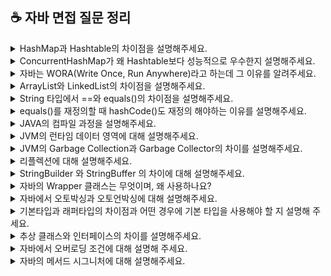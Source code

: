 ## ☕️ 자바 면접 질문 정리

<details>
<summary>HashMap과 Hashtable의 차이점을 설명해주세요.</summary>
<br/>
HashMap과 Hashtable의 가장 큰 차이는 Thread-safe입니다. Hashtable의 모든 데이터 변경 메소드는 synchronized로 선언되어 있습니다. 즉 메소드 호출 전 스레드간 동기화 락을 통해 멀티 스레드 환경에서 data의 무결성을 보장해줍니다. 하지만 HashMap의 경우 Thread-safe하지 않기 때문에 멀티 스레드 환경에서 동시에 객체의 데이터를 조작하는 경우 data의 무결성을 보장할 수 없습니다. 하지만 Hashtable은 느리기 때문에, 동기화를 위해서 ConcurrentHashMap을 사용하는 것이 더 좋은 방법 입니다. 이 외의 차이로 HashMap을 key와 value에 null을 허용하지만, Hashtable의 경우 key와 value에 null을 허용하지 않습니다. 

<br/>
</details>

<details>
<summary>ConcurrentHashMap가 왜 Hashtable보다 성능적으로 우수한지 설명해주세요. </summary>
<br/>

Hashtable은 모든 메서드에 synchronized 키워드를 사용하여 전체 객체에 lock을 걸기 때문에, 한 스레드가 메서드를 호출하는 동안 다른 메서드는 모두 대기해야 하고 다른 스레드로 전황하는 컨텍스트 스위칭에서 성능 저하가 발생합니다. 반면, ConcurrentHashMap은 CAS 연산을 사용하여 읽어들인 현재 값이 스레드가 기대한 값과 동일한지 비교하여, 만약 일치한다면 메모리 위치의 값을 새로운 값으로 원자적으로 교체하고, 일치하지 않으면 다른 스레드가 그 사이에 값을 변경했음을 의미하므로 교체를 실패합니다. CAS 연산은 단일 명령어로 처리되기 때문에 해당 연산이 실행되는 동안에는 다른 어떤 연산도 해당 메모리 주소에 접근할 수 없습니다. 또한 CAS 연산을 사용하면 락이 필요 없기 때문에 락을 획득하고 해제하는 비용을 줄일 수 있고, 다른 스레드가 기다릴 필요 없이 계속해서 실행할 수 있습니다. 만약 CAS가 실패하면 해당 스레드는 다시 값을 읽고 새로운 값을 설정하는 과정을 반복합니다. 이 과정은 대기 없이 진행되기 때문에, 다른 스레드가 대기하는 상황을 피할 수 있습니다. 이를 통해 전반적인 처리 속도가 향상됩니다.

<br/>
</details>

<details>
<summary>자바는 WORA(Write Once, Run Anywhere)라고 하는데 그 이유를 알려주세요.</summary>
<br/>

자바는 플렛폼 독립적 입니다. 자바 소스 코드는 컴파일러에 의해 바이트 코드로 변환되고 이 바이트코드는 JVM에 의해 실행되며, 특정 운영체제나 하드웨어에 종속되지 않습니다. 그 이유는 JVM이 각 플렛폼에 맞는 JVM 구현체가 존재하기 때문입니다. Windows, macOS, Linux 등 각각의 운영체제에 맞는 JVM이 존재하며, 동일한 바이트 코드는 어느 운영체제에도 동일하게 작동합니다. `WORA`는 "한 번 작성하면 어디서나 실행된다"는 원칙입니다. 자바가 WORA인 이유는 자바 개발자가 한번 코드를 작성하면, 어떤 플랫폼에서도 실행할 수 있기 때문입니다. 이러한 특성은 자바의 이식성을 높여주고, 다양한 환경에서의 애플리케이션 배포와 유지보수를 용이하게 합니다. 
<br/>
</details>

<details>
<summary>ArrayList와 LinkedList의 차이점을 설명해주세요.</summary>
<br/>

ArrayList는 배열 기반의 리스트 구현체로, 내부적으로 동적 배열을 사용하여 데이터를 저장합니다. 초기 용량이 초과되면 새로운 배열을 생성하고 기존 데이터를 복사하여 저장합니다. ArrayList는 무작위 접근(random access)이 가능하기 때문에, 인덱스로 접근 시 요소 접근 속도가 빠릅니다. 하지만 요소 추가와 삭제 시 배열의 크기를 조정해야하므로, 빈번한 요소 추가와 삭제가 발생하는 경우 배열의 크기를 조정하는 과정에서 많은 시간이 소요되어 성능이 저하될 수 있습니다.

LinkedList는 연결 리스트 기반의 리스트 구현체로, 각 요소가 이전 요소와 다음 요소의 참조를 가지고 있습니다. 배열의 크기를 조정할 필요가 없기 때문에 공간의 제약이 존재하지 않으며 복사하는 과정이 없어서 삽입과 삭제의 처리 속도가 빠릅니다. 하지만, 요소를 get하는 과정에서 순차접근(sequential access)만 가능하기 때문에 인덱스를 활용하여 조회할 경우 처음부터 순차적으로 탐색해야 하므로 접근 속도가 느립니다. LinkedList에서 맨 앞이나 맨 뒤 요소만 추가하고 삭제하면 시간복잡도는 O(1)이 맞지만, 중간에 요소를 추가하거나 삭제하면 중간 위치까지 탐색을 해야하기에 최종적으로 O(n)이 됩니다. 

삭제 또는 삽입이 빈번하면 LinkedList를 사용하는 것을 사용하는 것이 사용하는 것이 좋아보이지만, 사실 성능면에서 이 둘은 큰 차이가 없습니다. 예를 들어 ArrayList는 리사이징 과정에서 배열 복사하는 추가 시간이 들지만, 배열을 새로 만들고 for문을 돌려 기존 요소를 일일이 대입하는 그러한 처리가 아니라, 내부적으로 최적화가 잘 되어있어서 성능이 크게 차이가 나지 않습니다.

<br/>
</details>

<details>
<summary>String 타입에서 ==와 equals()의 차이점을 설명해주세요.</summary>
<br/>

String 변수를 생성할 때는 리터럴을 사용하는 방식과 new 연산자를 사용하는 방식이 있습니다. 리터럴을 사용하게 되면 string constant pool이라는 영역에 값이 존재하게되고, new를 통해 생성하면 heap 영역에 존재하게 됩니다. String을 리터럴로 선언할 경우 내부적으로 String의 intern() 메서드가 호출되게 되고 intern() 메서드는 주어진 문자열이 string constant pool에 존재하는지 확인하고 있으면 그 주소값을 반환하고 없으면 string constant pool에 넣고 새로운 주소값을 반환합니다.
== 연산자는 비교하는 두 대상의 주소값을 비교하는데 반해 String 클래스의 equals() 메서드는 Objects 클래스의 equals() 메서드를 오버라이딩하여 두 비교대상의 주소 값이 아닌 데이터 값을 비교합니다.

```java
String str1 = "Hello"; // 문자열 리터럴을 이용한 방식
String str2 = "Hello";

String str3 = new String("Hello"); // new 연산자를 이용한 방식
String str4 = new String("Hello");

// 리터럴 문자열 비교
System.out.println(str1 == str2); // true

// 객체 문자열 비교
System.out.println(str3 == str4); // false
System.out.println(str3.equals(str4)); // true

// 리터럴과 객체 문자열 비교
System.out.println(str1 == str3); // false
System.out.println(str3.equals(str1)); // true
```
<br/>
</details>

<details>
<summary>equals()를 재정의할 때 hashCode()도 재정의 해야하는 이유를 설명해주세요.</summary>
<br/>

hashCode 메서드는 객체의 주소 값을 이용해서 해싱 기법을 통해 해시 코드를 만든 후 반환합니다. 엄밀히 말하면 해시코드는 주소값은 아니고, 주소값으로 만든 고유한 숫자값입니다. 
equals()를 재정의할 때 hashCode()도 재정의 해야하는 이유는 equals()의 결과가 true인 두 객체의 해시코드는 반드시 같아야 한다는 자바의 규칙 때문입니다. 만약 두 메소드를 동시에 재정의하지 않을 시, hash 컬렉션을 사용할 때 문제가 발생할 수 있습니다. equlas()만 재정의하면 두 객체의 해시코드가 다름에도 불구하고 논리적으로 같은 객체라고 판단합니다. 이때 HashSet을 사용하여 객체를 추가할 때 해시코드가 달라서 다른 객체라고 판단하여 중복된 객체가 추가될 수 있습니다. 따라서 equals()를 재정의할 때 hashCode()도 동시에 재정의 해야 합니다.

### 추가 설명 
위처럼 동작하는 이유는 hash 컬렉션의 객체가 논리적으로 같은지 비교할때 수행하는 과정에서 찾을 수 있습니다. 가장 먼저 데이터가 추가되면, 그 데이터의 hashCode() 리턴 값을 컬렉션에 가지고 있는지 비교합니다. 해시코드가 다르다면 다른 객체라고 판단하고, 만약 해시코드가 같다면 다음으로 equals() 메서드의 리턴 값을 비교하여 true면 논리적으로 같은 객체라고 판단합니다.

<details style="margin-left: 20px;">
<summary>꼬리질문1: hashCode()를 잘못 오버라이딩하면 hash 컬렉션의 성능이 떨어질 수 있는데 그 이유를 설명해주세요. </summary>
<br/>

Objects.hash 메서드는 매개변수로 주어진 값들을 이용해서 고유한 해시 코드를 생성합니다. 즉, 동일한 값을 가지는 객체들의 필드로 해시코드를 생성하면 동일한 해시코드를 얻을 수 있습니다. Objects.hash 메서드는 가변 인자를 받아 처리하기 때문에 내부적으로 배열을 생성하고, for문을 돌면서 각 필드의 해시코드를 계산하여 반환합니다. 이 과정에서 필드의 순서가 반환되는 해시코드에 영향을 끼칩니다. 따라서 배열의 생성과 for문으로 인해 hash 컬렉션의 성능 저하를 야기할 수 있습니다. 

```java
@Override
public int hashCode() {
    return Objects.hash(name); // name 필드의 해시코드를 반환한다.
}
```
</details>
>>>>>>> 97f4d0789ded37e849eed66a375a5458f38746a7
<br/>
</details>

<details>
<summary>JAVA의 컴파일 과정을 설명해주세요.</summary>

<br/>
먼저 개발자가 자바 소스코드(.java)를 작성합니다.

이후에 자바 컴파일러(javac)가 자바 소스파일을 컴파일 합니다. 이 때 나오는 파일은 바이트코드파일(.class)로 컴퓨터가 아직 읽을 수 없는 JVM이 이해할 수 있는 코드입니다.

컴파일된 바이트코드를 JVM의 클래스로더(Class Loader)로 전달합니다.

클래스 로더는 동적로딩을 통해 필요한 클래스들을 로딩 및 링크하여 런타임 데이터 영역, 즉 JVM의 메모리에 올립니다.

실행엔진(Execution Engine) JVM 메모리에 올라온 바이트 코드들을 명령어 단위로 하나씩 가져와서 실행합니다. 이 때 실행 엔진은 두 가지 방식으로 변경합니다.

1. 인터프리터: 바이트 코드 명령어를 하나씩 읽어서 해석하고 실행합니다. 하나하나의 실행은 빠르나, 전체적인 실행 속도가 느리다는 단점을 가집니다.

2. JIT 컴파일러: 인터프리터의 단점을 보완하기 위해 도입된 방식으로 바이트 코드 전체를 컴파일하여 바이너리 코드로 변경하고 이후에는 해당 메서드를 더 이상 인터프리팅하지 않고 바이너리 코드로 직접 실행하는 방식입니다. 바이트 코드 전체가 컴파일된 바이너리 코드를 실행하는 것이기 때문에 전체적인 실행속도는 인터프리팅 방식보다 빠릅니다.

<details style="margin-left: 20px;">
<summary>꼬리질문1: 클래스 로더의 동작방식을 설명해주세요.</summary>
<br/>
로드: 클래스 파일을 가져와서 JVM 메모리에 로드합니다.

검증: 클래스 로드 전 과정 중에서 가장 복잡하고 시간이 많이 걸리는 과정으로 읽어들인 클래스가 자바 언어 명세 및 JVM에 명시된 대로 구성되어 있는지 검사합니다.

준비: 클래스가 필요로 하는 메모리를 할당합니다.. 필요한 메모리란 클래스에서 정의된 필드, 메서드, 인터페이스들을 나타내는 데이터 구조들 등을 말합니다.

분석: 클래스의 상수 풀 내 모든 심볼릭 레퍼런스를 다이렉트 레퍼런스토 변경합니다.

초기화: 클래스 변수들을 적절한 값으로 초기화합니다.(static 필드들을 설정된 값으로 초기화 등)

</details>

<details style="margin-left: 20px;">
<summary>꼬리질문2: 그렇다면 언제 인터프리터를 사용하고 언제 JIT 컴파일러가 사용되나요?</summary>

<br/>
인터프리터는 처음 프로그램이 실행될 때 사용되어 바이트코드를 명령어 단위로 해석하고 실행합니다. 프로그램 실행 중 특정 코드(특히 자주 호출되는 메소드나 루프)가 핫스팟으로 식별되면, 그 코드에 대해 JIT컴파일러가 기계어로 컴파일하여 성능을 최적화합니다.

</details>
<br/>
</details>

<details>
<summary>JVM의 런타임 데이터 영역에 대해 설명해주세요.</summary>

<br/>

런타임 데이터 영역은 자바 애플리케이션이 실행되는 동안 JVM 이 사용하는 메모리공간으로 메서드(Method)영역, 힙(Heap) 영역, 스택(Stack), PC 레지스터(Program Counter Register), 네이티브 메서드 스택 (Native Method Stack) 영역으로 나뉩니다. 메서드영역, 힙 영역은 모든 스레드(Thread)가 공유하는 영역이고, 나머지 스택영역, PC 레지스터, 네이티브 메서드 스택은 각 스레드마다 생성되는 개별 영역입니다.

<details style="margin-left: 20px;">
<summary>런타임 상수 풀(Runtime Constant Pool) 과 주요 역할에 대해 설명해 주세요</summary>

<br>
런타임 상수 풀은 자바 클래스 파일에서 컴파일 시 포함된 상수와 참조 정보를 런타임에 관리하는 메모리 영역입니다. 클래스가 JVM에 로드될 때 메서드 영역에 할당되며 숫자, 문자열 등 리터럴 상수와 메서드, 필드, 클래스 참조 정보를 포함합니다. 주요 역할은 메모리 절약입니다. 동일한 상수 리터럴은 상수 풀에 한 번만 저장되고, 프로그램에서 여러 번 사용될 때 재사용됩니다. 특히 문자열 상수 풀을 통해 문자열 리터럴이 여러 번 선언되어도 메모리 낭비를 방지할 수 있습니다.  또한, 런타임에 새로운 참조나 상수가 추가될 수 있으며, 자바의 new 키워드로 생성된 객체는 상수 풀이 아닌 힙 메모리에 저장되지만, new 키워드를 사용한 객체가 리터럴 값을 포함하고 있을 때, 그 리터럴에 대한 참조는 상수 풀에서 가져옵니다. 예를 들어, new String("hello")라는 코드를 실행할 경우, "hello"라는 리터럴 자체는 상수 풀에 저장되어 있고, 그 리터럴을 바탕으로 힙에 새로운 String 객체가 생성됩니다.
</br>

### 추가 설명

Runtime Constant Pool 의 역할

**1.클래스 파일의 상수(Constant Pool Table)를 로드**

자바 클래스 파일(.class)에는 컴파일된 상수 정보가 Constant Pool Table이라는 형태로 포함됩니다. Constant Pool Table 은 **리터럴 값(문자열, 숫자 등)**과 메서드, 필드, 클래스에 대한 참조 정보를 포함하고 있습니다.

클래스가 JVM에 의해 로드될 때 이 Constant Pool Table이 Runtime Constant Pool로 옮겨지며, 런타임에 사용됩니다.

**2.리터럴 값과 참조 정보 저장**

상수 리터럴

- 정수, 부동 소수점 숫자, 문자열 등 상수 리터럴

메서드와 필드 참조

- 메서드 호출 시 해당 메서드의 참조를 상수 풀에서 찾습니다. 마찬가지로 필드에 접근할 때도 필드 참조 정보를 상수 풀에서 관리합니다.

클래스와 인터페이스 참조

- 클래스가 처음 로드될 때, 클래스 참조 정보 역시 Runtime Constant Pool에 저장됩니다.

**3.런타임시 동적 상수 할당**

new 키워드로 객체를 생성하거나, 메서드나 필드에 접근할 때, 해당 참조 정보를 동적으로 추가할 수 있습니다. 예를 들어, 문자열 상수 String은 리터럴로 선언될 때 상수 풀에 저장되며, 이미 동일한 리터럴이 존재할 경우 새로운 객체를 생성하지 않고 기존에 있는 상수를 참조합니다.

이를 통해 메모리 사용을 최적화하고, 중복되는 리터럴이 여러 번 생성되지 않도록 합니다.

**4.메모리 절약**

Runtime Constant Pool은 상수와 참조 정보를 공유하여 중복된 상수를 여러 번 생성하지 않도록 합니다. 이는 메모리 절약에 크게 기여하며, 자주 사용되는 상수들에 대해 최적화된 메모리 사용을 보장합니다.

**5.가비지 컬렉션 대상**

Runtime Constant Pool에 저장된 객체나 참조는 가비지 컬렉션의 대상이 될 수 있습니다. 예를 들어, 더 이상 사용되지 않는 참조나 상수는 GC에 의해 메모리에서 해제될 수 있습니다.

</details>

### 추가 설명

<img src="https://github.com/user-attachments/assets/09a9aa2b-f805-4bb1-b02c-dbc1cced12d8">

![image](https://github.com/user-attachments/assets/af5bc8fc-2248-4a49-8498-2fbb62da094f)

<br/>

</details>

<details>
<summary>JVM의 Garbage Collection과 Garbage Collector의 차이를 설명해주세요.</summary>

<br/>

가비지 콜렉션은 JVM에서 Heap 영역에 동적으로 할당했던 메모리 중, 더 이상 사용하지 않는 객체들, 메모리를 자동으로 찾아 해제하는 프로세스입니다. 이를 통해 개발자가 명시적으로 메모리를 해제하지 않아도, 메모리를 안전하게 관리할 수 있습니다. 가비지 콜렉터는 이러한 작업, 즉 가비지 컬렉션을 수행하는 시스템의 구성 요소입니다.

<br/>

<details style="margin-left: 20px;">
<summary>꼬리질문1: 그렇다면 개발자는 가비지콜렉터만 믿고 메모리를 신경쓰지 않아도 되는 것인가요?</summary>

<br/>

그것은 아닙니다. 가비지 컬렉션에도 단점이 존재하는데요. 자동으로 할당 해제를 해준다고 해도, 메모리가 정확히 언제 해제되는지 알 수가 없고, 이를 제어할 수 없습니다. 또한 가비지 컬렉션을 하는 동안은 다른 동작을 멈춰 오버헤드가 발생하는 문제점이 존재합니다.(이를 Stop-The-World, STW라고 합니다. 과거 익스플로러가 악명이 높았던 이유가 잦은 GC 때문이라고 해요.)

</details>

<details style="margin-left: 20px;">
<summary>꼬리질문2: 그렇다면 heap의 구조에 대해서 설명해주세요.</summary>

<br/>

Heap에는 Young영역과 Old영역이 있는데요. Young은 Eden과 Survivor0,1영역으로 나뉩니다. 대부분의 새롭게 생성된 객체는 Young, 특히 Eden에 위치합니다. 여기서 GC가 한번 발생한 후에 살아있는 객체는 Survivor0, Survivor영역이 가득 차게 되면 그 중에서 살아남은 객체를 다른 Survivor로 옮기고 기존 영역은 비웁니다. 이 과정을 반복하면서 살아남아 age가 임계값에 도달한 객체는 Old영역으로 이동하게 됩니다.

</details>

<details style="margin-left: 20px;">
<summary>꼬리질문3: 가비지 컬렉션의 과정을 설명해주세요.(꼬리질문 2번과 엮어서 생각해주세요)</summary>

<br/>

먼저 GC를 실행하기 위해 JVM이 애플리케이션의 실행을 멈춥니다. 이는 Stop-The-World, 즉 STW라는 작업을 하여 실행 중인 스레드를 제외한 모든 스레드의 작업이 중단됩니다. 이후 어떤 Object를 Garbage로 판단할지 설명을 하겠습니다. GC는 특정 객체가 garbage인지 아닌지 판단하기 위해 Reachability라는 개념을 적용하는데요. 객체에 유효한 레퍼런스가 있다면 Reachable, 없다면 Unreachable로 구분하고 unreachable은 수거합니다. 이 때 Mark and Sweep 방식을 이용합니다. root space로부터 그래프 순회를 통해 각각 어떤 객체를 참조하고 있는지 mark, Unreachable 객체들을 heap에서 제거하는 sweep, 이후 분산된 객체들을 heap의 시작 주소로 모아 압축합니다.(이건 종류에 따라 안할 수도 있다고 합니다)

### 추가 설명

Minor GC

Young 영역은 짧게 살아남는 메모리들이 존재하는 공간입니다. 모든 객체는 처음에는 Young에 생성되는데, 이 공간은 Old에 비해 상대적으로 작기 때문에 메모리를 제거하는데 적은 시간이 걸립니다. 따라서 이 공간에서 메모리 상의 객체를 찾아 제거하는데 적은 시간이 걸립니다.

- 과정
  처음 생성된 객체는 Eden에 위치
  Eden영역이 꽉 차게 되면 Minor GC 실행
  Mark 동작을 통해 reachable 객체 탐색
  살아남은 객체는 Survivor 영역으로 이동
  Eden영역에서 unreachable 상태의 객체의 메모리 해제(sweep)
  살아남은 객체들 age 값 1 증가
  또 다시 Eden영역이 새로운 객체들로 가득 차면 minor GC 발생하고 mark한다.
  mark가 된 객체들은 비어있는 Survivor1으로 이동하고 sweep
  다시 살아남은 모든 객체들은 age가 1씩 증가, 이 과정 반복

Major GC(Full GC)

Old 는 길게 살아남는 메모리들이 존재하는 공간입니다. 이들은 Young에서 시작해서 age가 임계값을 달성하여 Old로 이동한(promotion된) 객체들입니다. Major GC는 객체들이 계속 쌓이다가 Old에서 메모리가 부족해지면 발생합니다. Old는 Young보다 상대적으로 큰 공간을 가지고 있어 객체 제거에 많은 시간이 걸립니다. 따라서 STW문제가 발생하게 됩니다.

| GC 종류   | Minor GC               | Major GC              |
| --------- | ---------------------- | --------------------- |
| 대상      | Young Generation       | Old Generation        |
| 실행 시점 | Eden 영역이 꽉 찬 경우 | Old 영역이 꽉 찬 경우 |
| 실행 속도 | 빠름                   | 느림                  |

</details>

<br/>

</details>

<details>
<summary>리플렉션에 대해 설명해주세요.</summary>

<br/>

구체적인 클래스 타입을 알지 못해도 그 클래스의 정보(메소드, 타입, 변수, ...) 에 접근할 수 있게 해주는 기법입니다. 리플렉션은 객체를 통해 클래스의 정보를 분석하여 런타임에 클래스의 동작으로 검사하거나 조작할 수 있습니다. 리플렉션은 런타임에 동작하기 때문에, 컴파일 시점에서 오류를 잡을 수 없다는 단점이 존재하므로 사용에 유의해야합니다.

<details style="margin-left: 20px; display: block">
 <summary>꼬리질문1: 리플렉션이 클래스 정보를 어떻게 가져오는지 설명해주세요.</summary>

<br/>

`Class` 클래스는 자바의 리플렉션 API의 일부로, 클래스와 인터페이스의 메타데이터에 접근할 수 있게 해줍니다. Class 객체는 특정 클래스에 대한 정보를 캡슐화하며, 해당 클래스의 이름, 슈퍼클래스, 구현한 인터페이스, 메서드, 생성자 등의 정보를 제공합니다.<br/>
JVM의 `클래스 로더`는 실행 시에 필요한 클래스를 동적으로 메모리에 로드하는 역할을 합니다. 먼저 기존에 생성된 클래스 객체가 메모리에 존재하는지 확인하고, 있으면 객체의 참조를 반환하고, 없으면 classpath에 지정된 경로를 따라서 클래스 파일을 찾아 해당 클래스 파일을 읽어서 Class 객체로 변환합니다. 만일 못 찾으면 `ClassNotFoundException` 예외를 띄우게 됩니다.<br/>
클래스 로더에 의해서 `.class` 파일이 메모리에 로드될 때, 로드된 `.class` 파일의 클래스 정보들을 가져와 Class 객체가 생성되고, 이 객체가 힙 영역에 자동으로 객체화 됩니다. 이로 인해 new 인스턴스화 없이 바로 가져와 사용할 수 있습니다. 이처럼 Class 객체를 활용하여 원하는 클래스의 정보를 가져올 수 있습니다.

```java
Class stringClass = String.class;
System.out.println(stringClass.getName()); // java.lang.String
```

</details>

<br/>
</details>

<details>
<summary>StringBuilder 와 StringBuffer 의 차이에 대해 설명해주세요.</summary>

<br/>

StringBuilder와 StringBuffer는 내부에서 char[] 배열을 이용해 가변 문자열을 처리하는 클래스입니다. 주요 차이점은 동기화 여부입니다. StringBuilder 는 동기화를 지원하지 않는 반면, StringBuffer는 메서드는 synchronized 키워드로 동기화를 지원하기 때문에 멀티스레드 환경에서 안전하게 동작할 수 있습니다. 성능상으로는 StringBuilder 가 동기화가 없으므로 더 빠르게 동작합니다.

<br/>

<details style="margin-left: 20px;">
<summary>꼬리질문1: 왜 동기화(synchronized)가 걸려 있으면 느릴까요?</summary>

<br/>
동기화가 성능에 영향을 미치는 이유는 synchronized 키워드로 인해 자바의 모니터 락(monitor lock) 메커니즘이 동작하기 때문입니다. 동기화된 메서드나 블록에 접근하려면 스레드가 락을 먼저 획득해야 하며, 이 과정에서 락 획득(lock acquisition)과 락 해제(lock release)에 따른 추가적인 연산이 발생합니다. 특히, 멀티스레드 환경에서 여러 스레드가 동시에 같은 자원에 접근할 경우, 락 경쟁(lock contention) 이 발생하여 스레드가 대기하는 시간이 길어지고 성능이 저하됩니다. 또한, 스레드 간 컨텍스트 스위칭(context switching), 캐시 미스(cache miss) 와 같은 운영체제 수준의 오버헤드가 발생해 성능에 부정적인 영향을 미칠 수 있습니다.

</details>
 
<details style="margin-left: 20px;">
<summary>꼬리질문2: 싱글 스레드로 접근한다는 가정하에선 StringBuilder 와 StringBuffer 의 성능이 똑같을까요?</summary>

<br/>
싱글 스레드 환경이라도 StringBuffer 는 동기화된 메서드를 사용하기 때문에 동기화 메커니즘에 따른 락 획득과 해제 비용아 발생합니다. 이러한 비용은 불필요한 오버헤드로 작용하여 성능이 저하됩니다. 반면, StringBuilder는 동기화되지 않아 추가적인 락 처리 과정이 없으므로, 싱글스레드 환경에서도 StringBuilder 가 StringBuffer 보다 성능이 더 빠릅니다.

<br/>

</details>

<br/>

</details>

</details>

<details>
<summary>자바의 Wrapper 클래스는 무엇이며, 왜 사용하나요?</summary>

<br/>

Wrapper 클래스는 기본 데이터타입을 객체로 다루기 위해 자바에서 제공하는 클래스입니다. 기본 타입은 객체가 아니기 때문에 객체가 필요한 경우 Wrapper 타입을 사용합니다. 예를 들어,컬렉션과 같은 객체만 취급하는 구조에서 Wrapper 클래스를 사용해 기본 타입을 객체로 래핑해서 사용할 수 있습니다.

<br/>

</details>

<details>
<summary>자바에서 오토박싱과 오토언박싱에 대해 설명해주세요.</summary>

<br/>

오토박싱(Autoboxing) 은 자바에서 기본 데이터 타입을 자동으로 해당하는 Wrapper 클래스로 변환하는 과정입니다. 오토언박싱(Unboxing) 은 반대로 Wrapper 객체를 기본 데이터타입으로 자동 변환하는 과정입니다. JDK1.5(자바5) 부터 자동 변환이 지원되어 개발자가 명시적으로 변환할 필요 없이 편리하게 사용할 수 있습니다. 예를 들어, 기본타입과 래퍼타입간 연산이 필요할 때 컴파일러가 자동으로 래퍼타입을 기본타입으로 오토언박싱해 연산을 수행합니다.

<br/>

### 추가 설명

int 와 Integer 를 예로 들자면

Boxing 할때는 Integer.valueOf() 메서드를 사용합니다.

```java
Integer num = Integer.valueOf(10);
```

Unboxing 할때는 Integer.intValue() 메서드를 사용합니다.

```java
int num = Integer.intValue(new Integer(10));
```

이 과정을 컴파일러가 아래처럼 대신 해주는것이 오토박싱과 오토 언박싱 입니다.

```java
int primitiveInt = 10;
Integer wrapperInt = primitiveInt; // 자동으로 Integer로 변환 (오토박싱)

Integer wrapperInt = Integer.valueOf(20);
int primitiveInt = wrapperInt; // 자동으로 int로 변환 (오토언박싱)
```

</details>

<details>
<summary>기본타입과 래퍼타입의 차이점과 어떤 경우에 기본 타입을 사용해야 할 지 설명해 주세요.</summary>

<br/>

기본 타입은 메모리의 스택(stack) 영역에 직접 저장되며, 객체가 아닌 값 자체가 저장됩니다. 반면 래퍼 타입은 메모리의 힙(heap) 영역에 객체로 저장되며, 객체가 참조 변수에 의해 참조됩니다. 기본 타입의 초기화 값은 0 또는 false 와 같은 값으로 null 을 가질 수 없지만 래퍼 타입은 객체이기 때문에 명시적으로 초기화 하지 않는 경우 null 을 가집니다. 또한 래퍼 타입은 불변(immutable) 이므로 객체를 생성한 후에는 그 값을 변경할 수 없습니다. 수정이나 값을 변경할 때는 객체의 값을 변경하는게 아닌, 새로운 값의 객체를 생성해서 반환받습니다. 반면, 기본 타입은 값이 변경될 수 있습니다. 메모리 효율성의 경우 래퍼 타입은 객체를 생성하기 때문에 추가적인 메모리 오버헤드가 발생합니다. 따라서 기본 타입은 성능이 중요한 경우나 단순히 연산을 수행할 때 주로 사용됩니다. 래퍼 타입은 객체를 요구하는 컬렉션 프레임워크나 제네릭에서 주로 사용됩니다.

<br/>

### 추가 설명

자바의 제네릭은 컴파일 시 타입 안전성을 제공하고, 컴파일러는 제네릭을 사용하여 타입 변환을 제거하기 위해 타입 소거(Type Erasure) 를 사용합니다. 이 과정에서 제네릭 클래스의 타입 매개변수는 객체 타입으로 변환되는데, 기본 타입은 객체가 아니기 때문에 제네릭에 사용할 수 없습니다.

</details>

<details>
<summary>추상 클래스와 인터페이스의 차이를 설명해주세요.</summary>

<br/>

추상 클래스나 인터페이스는 추상 메소드를 이용한 구현 원칙을 강제한다는 점은 동일하지만, 추상 클래스는 클래스로서 `클래스와 의미있는 연관관계를 구축`할 때 사용하고, 인터페이스는 `클래스와 별도로 구현 객체가 같은 동작`을 한다는 것을 보장하기 위해 사용합니다. </br>
예시로 동물이라는 추상 클래스를 상속한 앵무새, 고래, 사자라는 클래스가 존재합니다. 동작을 하는 메소드 추가를 위해 수영 동작을 하는 `swimming()` 메소드를 자식 클래스에 추가하려고 합니다. 추후 확장을 위해 추상화 원칙을 따르기 위해 추상 클래스에 추상 메서드인 `swimming()` 메소드를 추가하면 수영을 못하는 앵무새와 사자 클래스도 반드시 해당 메소드를 구현해야한다는 강제성이 생깁니다. 이때 상속에 얽매이지 않는 인터페이스에 추상 메서드를 선언하고 이를 구현하게 하면 `자유로운 타입 묶음을 통해 추상화를 이루게`할 수 있습니다.

<br/>

<img src="https://github.com/user-attachments/assets/beca0fea-3815-4c33-bcdb-5587538cc7e3" />

<br/>

</details>

<details>
<summary>자바에서 오버로딩 조건에 대해 설명해 주세요.</summary>

<br/>

자바 컴파일러는 메서드 시그니처를 바탕으로 호출할 메서드를 결정합니다. 따라서 메서드이름이 같더라도, 매개변수 타입, 개수, 순서가 달라지면 메서드 시그니처가 달라지므로 컴파일러는 이를 서로 다른 메서드로 인식해 오버로딩이 가능해집니다. 반면 반환 타입이나 접근 제어자, 예외는 오버로딩의 기준이 되지 않습니다.

<br/>

### 추가 설명

매개변수의 순서만 달라도 오버로딩이 가능한 것을 유의하자.

```java
public void print(int x, double y) {
    System.out.println("int first, then double: " + x + ", " + y);
}

public void print(double y, int x) {
    System.out.println("double first, then int: " + y + ", " + x);
}

public static void main(String[] args) {
    OverloadingExample ex = new OverloadingExample();
    ex.print(10, 3.14);    // Calls print(int, double)
    ex.print(3.14, 10);    // Calls print(double, int)
}
```

반환타입은 메서드 시그니처의 일부가 아니기 때문에 메서드를 구분하는 기준이 되지 않는다.

```java
public int calculate() { return 0; }
public void calculate() { } // 컴파일 에러 발생: 반환 타입만 다르면 오버로딩 불가능
```

메서드가 던지는 예외의 종류 또한 메서드 시그니처에 포함되지 않기 때문에 같은 이름과 같은 매개변수 목록을 가진 메서드가 다른 예외를 던진다고 하더라도, 컴파일러는 이를 같은 메서드로 인식한다.

```java
public void process() throws IOException { }
public void process() throws SQLException { } // 컴파일 에러 발생: 예외만 다르면 오버로딩 불가능
```

public, private, protected 같은 접근 제어자도 메서드 시그니처에 포함되지 않기 때문에 메서드가 동일한 시그니처를 가지면서 접근 제어자만 다를 경우, 컴파일 에러가 발생한다.

```java
public void display() { }
private void display() { } // 컴파일 에러 발생: 접근 제어자만 다르면 오버로딩 불가능
```

</details>

<details>
<summary>자바의 메서드 시그니처에 대해 설명해주세요.</summary>

<br/>
자바에서 메서드 시그니처는 메서드를 고유하게 식별하는 요소로, 메서드 이름과 매개변수 목록(타입, 개수, 순서)으로 구성됩니다. 메서드 시그니처는 메서드를 호출할 때 컴파일러가 어떤 메서드를 호출해야 할지 결정하는 기준이 됩니다.

<br/>

<details style="margin-left: 20px; display: block">
<summary>반환 타입이나 예외가 메서드 시그니처에 포함되지 않는 이유를 설명해 주세요.</summary>

<br>
메서드 시그니처는 컴파일러가 호출할 메서드를 식별하는 기준입니다. 반환 타입의 경우 메서드 호출 후에 값을 받을 때만 사용되므로, 메서드를 호출할 때 메서드 이름과 매개변수 목록은 동일한데 반환 타입만 다르다면 컴파일러는 어떤 메서드를 호출해야 할지 결정할 수 없습니다. 예외(throws)는 메서드 호출 시 발생할 수 있는 오류를 정의하는 부분이지만, 메서드의 실행과정에서 발생할 수 있는 사항이기 때문에 메서드의 식별에는 적절한 기준이 될 수 없습니다.

<br>

</details>

### 추가 설명

1.메서드 이름  
2.매개변수 목록 (타입, 개수, 순서)

반환 타입, 예외 목록, 접근 제어자는 메서드 시그니처에 포함되지 않으므로, 컴파일러는 이를 기준으로 메서드를 구분하지 않는다.

오버라이딩 시에는 상위 클래스와 정확히 동일한 시그니처를 가져야 한다.

</details>
